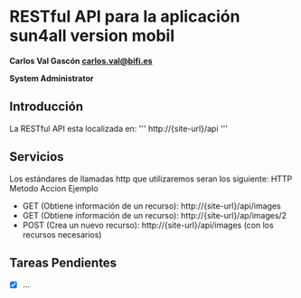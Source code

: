 # RESTful API para la aplicación sun4all version mobil

**Carlos Val Gascón carlos.val@bifi.es**

**System Administrator**


## Introducción
La RESTful API esta localizada en:
'''
http://{site-url}/api
'''


## Servicios
Los estándares de llamadas http que utilizaremos seran los siguiente:
HTTP Metodo Accion Ejemplo

* GET  (Obtiene información de un recurso): http://{site-url}/api/images
* GET  (Obtiene información de un recurso): http://{site-url}/ap/images/2
* POST (Crea un nuevo recurso): http://{site-url}/api/images (con los recursos necesarios)


## Tareas Pendientes
- [X] ...

